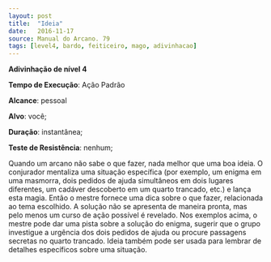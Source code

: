 ```yaml
---
layout: post
title:  "Ideia"
date:   2016-11-17
source: Manual do Arcano. 79
tags: [level4, bardo, feiticeiro, mago, adivinhacao]
---
```


**Adivinhação de nível 4**

**Tempo de Execução**: Ação Padrão

**Alcance**: pessoal

**Alvo**: você;

**Duração**: instantânea;

**Teste de Resistência**: nenhum;

Quando um arcano não sabe o que 
fazer, nada melhor que uma boa ideia. O 
conjurador mentaliza uma situação específica (por exemplo, um enigma em uma 
masmorra, dois pedidos de ajuda simultâneos em dois lugares diferentes, um cadáver descoberto em um quarto trancado, 
etc.) e lança esta magia. Então o mestre 
fornece uma dica sobre o que fazer, relacionada ao tema escolhido. A solução não 
se apresenta de maneira pronta, mas pelo 
menos um curso de ação possível é revelado. Nos exemplos acima, o mestre pode 
dar uma pista sobre a solução do enigma, 
sugerir que o grupo investigue a urgência 
dos dois pedidos de ajuda ou procure passagens secretas no quarto trancado. Ideia
também pode ser usada para lembrar de 
detalhes específicos sobre uma situação.